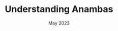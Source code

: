 ---
layout: page
title: Understanding Anambas
subtitle: May 2023
hero_height: small
gallery: 2023Anambas_gallery
---